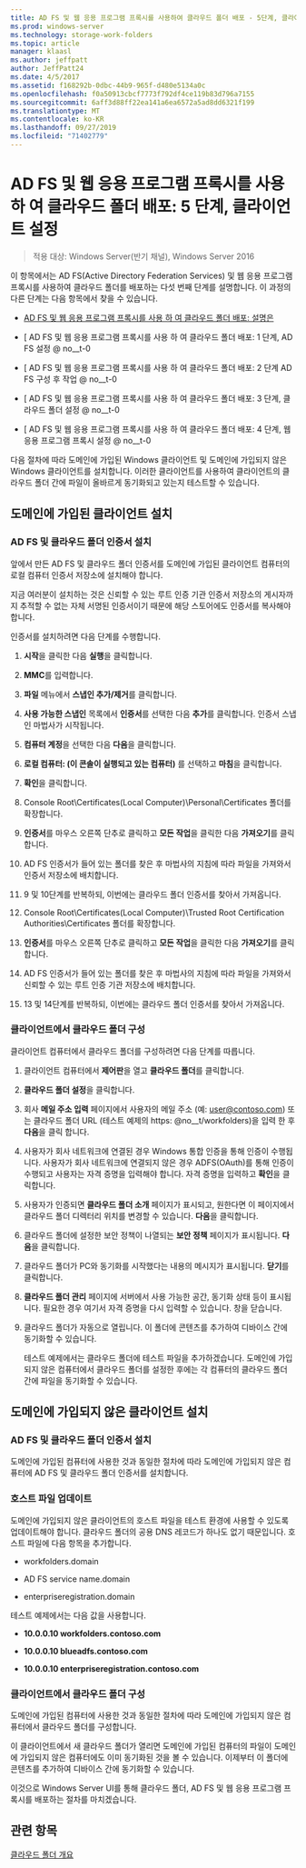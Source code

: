 ```yaml
---
title: AD FS 및 웹 응용 프로그램 프록시를 사용하여 클라우드 폴더 배포 - 5단계, 클라이언트 설치
ms.prod: windows-server
ms.technology: storage-work-folders
ms.topic: article
manager: klaasl
ms.author: jeffpatt
author: JeffPatt24
ms.date: 4/5/2017
ms.assetid: f168292b-0dbc-44b9-965f-d480e5134a0c
ms.openlocfilehash: f0a50913cbcf7773f792df4ce119b83d796a7155
ms.sourcegitcommit: 6aff3d88ff22ea141a6ea6572a5ad8dd6321f199
ms.translationtype: MT
ms.contentlocale: ko-KR
ms.lasthandoff: 09/27/2019
ms.locfileid: "71402779"
---
```

# <a name="deploy-work-folders-with-ad-fs-and-web-application-proxy-step-5-set-up-clients"></a>AD FS 및 웹 응용 프로그램 프록시를 사용 하 여 클라우드 폴더 배포: 5 단계, 클라이언트 설정

>적용 대상: Windows Server(반기 채널), Windows Server 2016

이 항목에서는 AD FS(Active Directory Federation Services) 및 웹 응용 프로그램 프록시를 사용하여 클라우드 폴더를 배포하는 다섯 번째 단계를 설명합니다. 이 과정의 다른 단계는 다음 항목에서 찾을 수 있습니다.  
  
-   [ AD FS 및 웹 응용 프로그램 프록시를 사용 하 여 클라우드 폴더 배포: 설명은](deploy-work-folders-adfs-overview.md)  
  
-   [ AD FS 및 웹 응용 프로그램 프록시를 사용 하 여 클라우드 폴더 배포: 1 단계, AD FS 설정 @ no__t-0  
  
-   [ AD FS 및 웹 응용 프로그램 프록시를 사용 하 여 클라우드 폴더 배포: 2 단계 AD FS 구성 후 작업 @ no__t-0  
  
-   [ AD FS 및 웹 응용 프로그램 프록시를 사용 하 여 클라우드 폴더 배포: 3 단계, 클라우드 폴더 설정 @ no__t-0  
  
-   [ AD FS 및 웹 응용 프로그램 프록시를 사용 하 여 클라우드 폴더 배포: 4 단계, 웹 응용 프로그램 프록시 설정 @ no__t-0  
  
다음 절차에 따라 도메인에 가입된 Windows 클라이언트 및 도메인에 가입되지 않은 Windows 클라이언트를 설치합니다. 이러한 클라이언트를 사용하여 클라이언트의 클라우드 폴더 간에 파일이 올바르게 동기화되고 있는지 테스트할 수 있습니다.  
  
## <a name="set-up-a-domain-joined-client"></a>도메인에 가입된 클라이언트 설치  
  
### <a name="install-the-ad-fs-and-work-folder-certificates"></a>AD FS 및 클라우드 폴더 인증서 설치  
앞에서 만든 AD FS 및 클라우드 폴더 인증서를 도메인에 가입된 클라이언트 컴퓨터의 로컬 컴퓨터 인증서 저장소에 설치해야 합니다.  
  
지금 여러분이 설치하는 것은 신뢰할 수 있는 루트 인증 기관 인증서 저장소의 게시자까지 추적할 수 없는 자체 서명된 인증서이기 때문에 해당 스토어에도 인증서를 복사해야 합니다.  
  
인증서를 설치하려면 다음 단계를 수행합니다.  
  
1.  **시작**을 클릭한 다음 **실행**을 클릭합니다.  
  
2.  **MMC**를 입력합니다.  
  
3.  **파일** 메뉴에서 **스냅인 추가/제거**를 클릭합니다.  
  
4.  **사용 가능한 스냅인** 목록에서 **인증서**를 선택한 다음 **추가**를 클릭합니다. 인증서 스냅인 마법사가 시작됩니다.  
  
5.  **컴퓨터 계정**을 선택한 다음 **다음**을 클릭합니다.  
  
6.  **로컬 컴퓨터: (이 콘솔이 실행되고 있는 컴퓨터)** 를 선택하고 **마침**을 클릭합니다.  
  
7.  **확인**을 클릭합니다.  
  
8.  Console Root\Certificates\(Local Computer)\Personal\Certificates 폴더를 확장합니다.  
  
9. **인증서**를 마우스 오른쪽 단추로 클릭하고 **모든 작업**을 클릭한 다음 **가져오기**를 클릭합니다.  
  
10. AD FS 인증서가 들어 있는 폴더를 찾은 후 마법사의 지침에 따라 파일을 가져와서 인증서 저장소에 배치합니다.  
  
11. 9 및 10단계를 반복하되, 이번에는 클라우드 폴더 인증서를 찾아서 가져옵니다.  
  
12. Console Root\Certificates\(Local Computer)\Trusted Root Certification Authorities\Certificates 폴더를 확장합니다.  
  
13. **인증서**를 마우스 오른쪽 단추로 클릭하고 **모든 작업**을 클릭한 다음 **가져오기**를 클릭합니다.  
  
14. AD FS 인증서가 들어 있는 폴더를 찾은 후 마법사의 지침에 따라 파일을 가져와서 신뢰할 수 있는 루트 인증 기관 저장소에 배치합니다.  
  
15. 13 및 14단계를 반복하되, 이번에는 클라우드 폴더 인증서를 찾아서 가져옵니다.  
  
### <a name="configure-work-folders-on-the-client"></a>클라이언트에서 클라우드 폴더 구성  
클라이언트 컴퓨터에서 클라우드 폴더를 구성하려면 다음 단계를 따릅니다.  
  
1. 클라이언트 컴퓨터에서 **제어판**을 열고 **클라우드 폴더**를 클릭합니다.  
  
2. **클라우드 폴더 설정**을 클릭합니다.  
  
3. 회사 **메일 주소 입력** 페이지에서 사용자의 메일 주소 (예: user@contoso.com) 또는 클라우드 폴더 URL (테스트 예제의 https: @no__t/workfolders)을 입력 한 후 **다음**을 클릭 합니다.  
  
4. 사용자가 회사 네트워크에 연결된 경우 Windows 통합 인증을 통해 인증이 수행됩니다. 사용자가 회사 네트워크에 연결되지 않은 경우 ADFS(OAuth)를 통해 인증이 수행되고 사용자는 자격 증명을 입력해야 합니다. 자격 증명을 입력하고 **확인**을 클릭합니다.  
  
5. 사용자가 인증되면 **클라우드 폴더 소개** 페이지가 표시되고, 원한다면 이 페이지에서 클라우드 폴더 디렉터리 위치를 변경할 수 있습니다. **다음**을 클릭합니다.  
  
6. 클라우드 폴더에 설정한 보안 정책이 나열되는 **보안 정책** 페이지가 표시됩니다. **다음**을 클릭합니다.  
  
7. 클라우드 폴더가 PC와 동기화를 시작했다는 내용의 메시지가 표시됩니다. **닫기**를 클릭합니다.  
  
8. **클라우드 폴더 관리** 페이지에 서버에서 사용 가능한 공간, 동기화 상태 등이 표시됩니다. 필요한 경우 여기서 자격 증명을 다시 입력할 수 있습니다. 창을 닫습니다.  
  
9. 클라우드 폴더가 자동으로 열립니다. 이 폴더에 콘텐츠를 추가하여 디바이스 간에 동기화할 수 있습니다.  
  
    테스트 예제에서는 클라우드 폴더에 테스트 파일을 추가하겠습니다. 도메인에 가입되지 않은 컴퓨터에서 클라우드 폴더를 설정한 후에는 각 컴퓨터의 클라우드 폴더 간에 파일을 동기화할 수 있습니다.  
  
## <a name="set-up-a-non-domain-joined-client"></a>도메인에 가입되지 않은 클라이언트 설치  
  
### <a name="install-the-ad-fs-and-work-folder-certificates"></a>AD FS 및 클라우드 폴더 인증서 설치  
도메인에 가입된 컴퓨터에 사용한 것과 동일한 절차에 따라 도메인에 가입되지 않은 컴퓨터에 AD FS 및 클라우드 폴더 인증서를 설치합니다.  
  
### <a name="update-the-hosts-file"></a>호스트 파일 업데이트  
도메인에 가입되지 않은 클라이언트의 호스트 파일을 테스트 환경에 사용할 수 있도록 업데이트해야 합니다. 클라우드 폴더의 공용 DNS 레코드가 하나도 없기 때문입니다. 호스트 파일에 다음 항목을 추가합니다.  
  
-  workfolders.domain  
  
-  AD FS service name.domain  
  
-  enterpriseregistration.domain  
  
테스트 예제에서는 다음 값을 사용합니다.  
  
-  **10.0.0.10 workfolders.contoso.com**  
  
-  **10.0.0.10 blueadfs.contoso.com**  
  
-  **10.0.0.10 enterpriseregistration.contoso.com**  
  
### <a name="configure-work-folders-on-the-client"></a>클라이언트에서 클라우드 폴더 구성  
도메인에 가입된 컴퓨터에 사용한 것과 동일한 절차에 따라 도메인에 가입되지 않은 컴퓨터에서 클라우드 폴더를 구성합니다.  
  
이 클라이언트에서 새 클라우드 폴더가 열리면 도메인에 가입된 컴퓨터의 파일이 도메인에 가입되지 않은 컴퓨터에도 이미 동기화된 것을 볼 수 있습니다. 이제부터 이 폴더에 콘텐츠를 추가하여 디바이스 간에 동기화할 수 있습니다.  
  
이것으로 Windows Server UI를 통해 클라우드 폴더, AD FS 및 웹 응용 프로그램 프록시를 배포하는 절차를 마치겠습니다.  
  
## <a name="see-also"></a>관련 항목  
[클라우드 폴더 개요](Work-Folders-Overview.md)  
  


